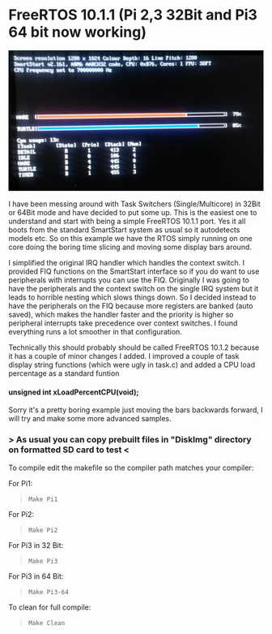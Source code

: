 # FreeRTOS 10.1.1 (Pi 2,3 32Bit and Pi3 64 bit now working)
![](https://github.com/LdB-ECM/Docs_and_Images/blob/master/Images/FreeRTOS.jpg?raw=true)
>
I have been messing around with Task Switchers (Single/Multicore) in 32Bit or 64Bit mode and have decided to put some up. This is the easiest one to understand and start with being a simple FreeRTOS 10.1.1 port. Yes it all boots from the standard SmartStart system as usual so it autodetects models etc.  So on this example we have the RTOS simply running on one core doing the boring time slicing and moving some display bars around. 
>
I simplified the original IRQ handler which handles the context switch. I provided FIQ functions on the SmartStart interface so if you do want to use peripherals with interrupts you can use the FIQ. Originally I was going to have the peripherals and the context switch on the single IRQ system but it leads to horrible nesting which slows things down. So I decided instead to have the peripherals on the FIQ because more registers are banked (auto saved), which makes the handler faster and the priority is higher so peripheral interrupts take precedence over context switches. I found everything runs a lot smoother in that configuration.  
>
Technically this should probably should be called FreeRTOS 10.1.2 because it has a couple of minor changes I added. I improved a couple of task display string functions (which were ugly in task.c) and added a CPU load percentage as a standard funtion
#### unsigned int xLoadPercentCPU(void);
>
Sorry it's a pretty boring example just moving the bars backwards forward, I will try and make some more advanced samples.
>
### > As usual you can copy prebuilt files in "DiskImg" directory on formatted SD card to test <

To compile edit the makefile so the compiler path matches your compiler:
>
For Pi1: 
>     Make Pi1
For Pi2:
>     Make Pi2
For Pi3 in 32 Bit:
>     Make Pi3
For Pi3 in 64 Bit:
>     Make Pi3-64     
     
To clean for full compile:     
>     Make Clean
     


